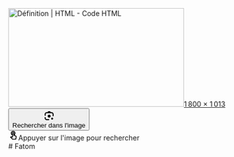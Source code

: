 <div data-ved="0CA8Q-z9qFwoTCPCt1ISNi40DFQAAAAAdAAAAABAE" data-hveid="15" decode-data-ved="1" class="v6bUne" jscontroller="D8Qs1c" jsaction="Y32OL:P5FM4d;agoMJf:XAeZkd;Dw4ICc:OE3eub;Hm2xyb:o51pnc;sJdTQd:WwrPVe;C5ryfc:kMj2mf;yP75xc:pa6P2b;CCDZb:nXmKtb;uOwpRd:SqOmTe;sFrcje:rXsTqc;" data-lnsmd=""><g-snackbar jscontroller="OZLguc" style="display:none" data-os="1" jsshadow="" jsname="dKXnDc" id="ow10" __is_owner="true"><div jsname="sM5MNb" aria-live="polite" class="G0jgYd-twKXnc-BHMzQc-VErWse " style=""><div jsname="Ng57nc" class="G0jgYd-twKXnc-Pqtgld-VErWse " style="" data-ved="0CBAQ4G9qFwoTCPCt1ISNi40DFQAAAAAdAAAAABAE" jsowner="ow10"><div class="G0jgYd-twKXnc-RMXhq-haAclf"><div class="G0jgYd-twKXnc-RMXhq" jsslot=""><null class="G0jgYd-twKXnc-AlNHgc cS4Vcb-pGL6qe-ysgGef cS4Vcb-pGL6qe-XVOVKe">Comme vous avez désactivé SafeSearch, vous pourriez voir des images explicites. Vous pouvez modifier ce paramètre à tout moment.</null><null class="G0jgYd-twKXnc-IkaYrd cS4Vcb-haAclf-ELDlgd cS4Vcb-haAclf-FvZbcf"><g-snackbar-action jscontroller="xRxDld" jsaction="GtUzrb" data-ved="0CBEQ7JsNahcKEwjwrdSEjYuNAxUAAAAAHQAAAAAQBA"><g-flat-button class="nNzjpf-twKXnc-nWVove cS4Vcb-haAclf-fIHOlf cS4Vcb-haAclf-vYFYGc cS4Vcb-haAclf-JnU9Cc cS4Vcb-pGL6qe-dMyTib nNzjpf-twKXnc-hGQXff-Ia7Qfc nNzjpf-twKXnc-wJ318b-Sx9Kwc" style="color:#fff" role="button" tabindex="0"><style nonce="">.nNzjpf-twKXnc-nWVove{background-color:transparent;border:none;-webkit-border-radius:8px;-moz-border-radius:8px;border-radius:8px;border-radius:8px;-webkit-box-sizing:border-box;box-sizing:border-box;cursor:pointer;display:inline-block;font-size:14px;font-weight:500;padding-top:6px;padding-bottom:3px;min-width:88px;position:relative;text-decoration:none !important;-webkit-user-select:none;-moz-user-select:none;-ms-user-select:none;white-space:nowrap}.nNzjpf-twKXnc-nWVove:disabled,.nNzjpf-twKXnc-nWVove[disabled]:not([disabled=false]){pointer-events:none}.nNzjpf-twKXnc-nWVove.nNzjpf-twKXnc-wJ318b-Sx9Kwc{min-width:64px}</style><style nonce="">.nNzjpf-twKXnc-nWVove.nNzjpf-twKXnc-lObsKb-Ia7Qfc{color:var(--YLNNHc)}.nNzjpf-twKXnc-lObsKb-Ia7Qfc:hover{background-color:rgba(112,117,122,.20)}.nNzjpf-twKXnc-lObsKb-Ia7Qfc:focus{background-color:rgba(112,117,122,.20)}.nNzjpf-twKXnc-lObsKb-Ia7Qfc:active{background-color:rgba(112,117,122,.40)}.nNzjpf-twKXnc-nWVove.nNzjpf-twKXnc-lObsKb-Ia7Qfc:disabled,.nNzjpf-twKXnc-nWVove.nNzjpf-twKXnc-lObsKb-Ia7Qfc[disabled]:not([disabled=false]){color:rgba(0,0,0,.26) !important}</style><style nonce="">.nNzjpf-twKXnc-nWVove.nNzjpf-twKXnc-hGQXff-Ia7Qfc{color:#fff}.nNzjpf-twKXnc-hGQXff-Ia7Qfc:hover{background-color:rgba(204,204,204,.15)}.nNzjpf-twKXnc-hGQXff-Ia7Qfc:focus{background-color:rgba(204,204,204,.15)}.nNzjpf-twKXnc-hGQXff-Ia7Qfc:active{background-color:rgba(204,204,204,.25)}.nNzjpf-twKXnc-nWVove.nNzjpf-twKXnc-hGQXff-Ia7Qfc:disabled,.nNzjpf-twKXnc-nWVove.nNzjpf-twKXnc-hGQXff-Ia7Qfc[disabled]:not([disabled=false]){color:rgba(255,255,255,.30) !important}</style>Annuler</g-flat-button></g-snackbar-action></null></div></div></div></div></g-snackbar><div jsname="figiqf" class="p7sI2 PUxBg" jsaction="trigger.sJdTQd" data-ved="0CBMQ5OoBahcKEwjwrdSEjYuNAxUAAAAAHQAAAAAQBA"><a data-ved="0CBQQjRxqFwoTCPCt1ISNi40DFQAAAAAdAAAAABAE" rel="noopener" target="_blank" href="https://www.google.com/url?sa=i&amp;url=https%3A%2F%2Fwww.futura-sciences.com%2Ftech%2Fdefinitions%2Finternet-html-480%2F&amp;psig=AOvVaw19c6qSPG8bw_TZ5CFyEP85&amp;ust=1746492315869000&amp;source=images&amp;cd=vfe&amp;opi=89978449&amp;ved=0CBQQjRxqFwoTCPCt1ISNi40DFQAAAAAdAAAAABAE" jsaction="focus:trigger.HTIQtd;mousedown:trigger.HTIQtd;touchstart:trigger.HTIQtd;;" class="YsLeY" role="link" tabindex="0" aria-label="Consulter Futura Sciences" rlhc="1"><img src="https://cdn.futura-sciences.com/buildsv6/images/largeoriginal/8/8/1/881415294f_50170557_code-html-sashkin-adobe-stock.jpg" jsaction="" class="sFlh5c FyHeAf iPVvYb" style="max-width: 1800px; height: 199px; margin: 0px; width: 353px;" alt="Définition | HTML - Code HTML" jsname="kn3ccd"><img src="https://encrypted-tbn0.gstatic.com/images?q=tbn:ANd9GcTNLmNjzDdRqmlxSsZO56bOumjmkCb6zwSZTQ&amp;s" class="sFlh5c FyHeAf" alt="Définition | HTML - Code HTML" jsname="JuXqh" style="max-width: 1800px; position: absolute; visibility: hidden;" data-ilt="1746405921563"><span class="UWuvyf">1 800 × 1 013</span></a><div class="PkzWF" jsname="KxWeif" style="display: none;"></div></div><div jsname="UCBLxb" class="Xjvi4"><div class="owyAfe"><div jscontroller="BFpnSe" jsaction="Dw4ICc:OE3eub;n4DeT:u5pWpd;qR3dOb:cPJQ9e;cQHyje:K9M4o;" class="V897Gd"><div jscontroller="vYwzYe" jsaction="AraVJf:s8dgVb;C5ryfc:kMj2mf;yP75xc:pa6P2b;CCDZb:nXmKtb;uOwpRd:SqOmTe;" jsname="eFuUBd" class="Vw2awf" data-lb-ep="3" data-lb-ictx="2"><button jsaction="rcuQ6b:npT2md;h5M12e;" class="iM6qI kM7Sgc" jsname="LgbsSe" aria-label="Rechercher dans l&amp;#39;image" tabindex="0" data-ved="0CBUQh6cGahcKEwjwrdSEjYuNAxUAAAAAHQAAAAAQBA" jscontroller="qoNFJd"><div class="ig2Tkd LkIdQb RsW3Ke RMagM KlOMXb MjJqGe  cd29Sd kM7Sgc" jsname="XTYNyb" aria-label="Rechercher dans l'image"><div class="Y4cdKc"><svg viewBox="0 0 24 24" focusable="false" height="24" width="24"><path d="M0 0h24v24H0z" fill="none"></path><path d="M21,9v4h-2V9c0-1.1-0.9-2-2-2H7C5.9,7,5,7.9,5,9v3H3V9c0-2.21,1.79-4,4-4h2l1-2h4l1,2h2C19.21,5,21,6.79,21,9z M12,21H7 c-2.21,0-4-1.79-4-4v-2h2v2c0,1.1,0.9,2,2,2h5V21z M18,16c1.1,0,2,0.9,2,2s-0.9,2-2,2s-2-0.9-2-2S16.9,16,18,16z M12,10   c1.66,0,3,1.34,3,3s-1.34,3-3,3s-3-1.34-3-3S10.34,10,12,10z"></path></svg></div><span class="iLgTbf lScUbc cS4Vcb-pGL6qe-lfQAOe">Rechercher dans l'image</span></div></button></div></div></div></div><div class="LQf0Dc"><div jscontroller="VttHw" jsaction="C5ryfc:kMj2mf;n4DeT:u5pWpd;cQHyje:K9M4o;s5Swzf:hASydf;" class="MGetKb" data-ved="0CBYQ_OAMahcKEwjwrdSEjYuNAxUAAAAAHQAAAAAQBA"><div class="vm0lrd"><svg class="R8rLhe RsW3Ke" viewBox="0 0 24 24" focusable="false" height="20" width="20"><path d="M0 0h24v24H0z" fill="none"></path><path d="M18.19,12.44l-3.24-1.62c1.29-1,2.12-2.56,2.12-4.32c0-3.03-2.47-5.5-5.5-5.5s-5.5,2.47-5.5,5.5c0,2.13,1.22,3.98,3,4.89 v3.26c-2.11-0.45-2.01-0.44-2.26-0.44c-0.53,0-1.03,0.21-1.41,0.59L4,16.22l5.09,5.09C9.52,21.75,10.12,22,10.74,22h6.3 c0.98,0,1.81-0.7,1.97-1.67l0.8-4.71C20.03,14.32,19.38,13.04,18.19,12.44z M17.84,15.29L17.04,20h-6.3 c-0.09,0-0.17-0.04-0.24-0.1l-3.68-3.68l4.25,0.89V6.5c0-0.28,0.22-0.5,0.5-0.5c0.28,0,0.5,0.22,0.5,0.5v6h1.76l3.46,1.73 C17.69,14.43,17.91,14.86,17.84,15.29z M8.07,6.5c0-1.93,1.57-3.5,3.5-3.5s3.5,1.57,3.5,3.5c0,0.95-0.38,1.81-1,2.44V6.5 c0-1.38-1.12-2.5-2.5-2.5c-1.38,0-2.5,1.12-2.5,2.5v2.44C8.45,8.31,8.07,7.45,8.07,6.5z"></path></svg><span class="k904Qd RMagM cS4Vcb-pGL6qe-lfQAOe">Appuyer sur l'image pour rechercher</span></div></div></div></div># Fatom
